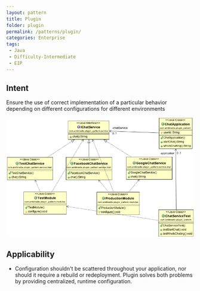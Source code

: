 ```yaml
---
layout: pattern
title: Plugin
folder: plugin
permalink: /patterns/plugin/
categories: Enterprise
tags:
 - Java
 - Difficulty-Intermediate
 - EIP
---
```


## Intent
Ensure the use of correct implementation of a particular behavior depending on different configurations for different environments

![alt text](./etc/plugin.png "Plugin Pattern")

## Applicability

* Configuration shouldn't be scattered throughout your application, nor should it require a rebuild or redeployment. Plugin solves both problems by providing centralized, runtime configuration.
